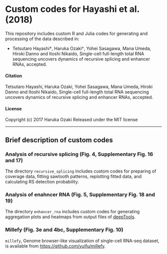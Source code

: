 # Custom codes for Hayashi et al. (2018)

This repository includes custom R and Julia codes for generating and processing of the data described in:

- Tetsutaro Hayashi†, Haruka Ozaki†, Yohei Sasagawa, Mana Umeda, Hiroki Danno and Itoshi Nikaido, Single-cell full-length total RNA sequencing uncovers dynamics of recursive splicing and enhancer RNAs, accepted.

#### Citation

Tetsutaro Hayashi, Haruka Ozaki, Yohei Sasagawa, Mana Umeda, Hiroki Danno and Itoshi Nikaido, Single-cell full-length total RNA sequencing uncovers dynamics of recursive splicing and enhancer RNAs, accepted.

#### License
Copyright (c) 2017 Haruka Ozaki Released under the MIT license

----

## Brief description of custom codes
### Analysis of recursive splicing (Fig. 4, Supplementary Fig. 16 and 17)

The directory `recursive_splicing` includes custom codes for preparing of coverage data, fitting sawtooth patterns, replotting fitted data, and calculating RS detection probability.


### Analysis of enahncer RNA (Fig. 5, Supplementary Fig. 18 and 19)

The directory `enhancer_rna` includes custom codes for generating aggregation plots and heatmaps from output files of [deepTools](https://deeptools.readthedocs.io/en/latest/).



### Millefy (Fig. 3e and 4bc, Supplementary Fig. 10)

`millefy`, Genome browser-like visualization of single-cell RNA-seq dataset, is available from https://github.com/yuifu/millefy.
